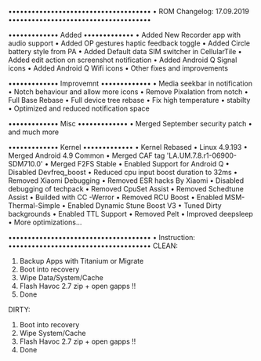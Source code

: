•••••••••••••••••••••••••••••••••••••
• ROM Changelog: 17.09.2019
•••••••••••••••••••••••••••••••••••••

••••••••••••• Added •••••••••••••
• Added New Recorder app with audio support
• Added OP gestures haptic feedback toggle
• Added Circle battery style from PA
• Added Default data SIM switcher in CellularTile
• Added edit action on screenshot notification
• Added Android Q Signal icons 
• Added Android Q Wifi icons
• Other fixes and improvements

••••••••••••• Improvemnt •••••••••••••
• Media seekbar in notification
• Notch behaviour and allow more icons
• Remove Pixalation from notch
• Full Base Rebase
• Full device tree rebase
• Fix high temperature
• stabilty 
• Optimized and reduced notification space

••••••••••••• Misc •••••••••••••
• Merged September security patch
• and much more

••••••••••••• Kernel •••••••••••••
• Kernel Rebased
• Linux 4.9.193
• Merged Android 4.9 Common
• Merged CAF tag 'LA.UM.7.8.r1-06900-SDM710.0'
• Merged F2FS Stable
• Enabled Support for Android Q
• Disabled Devfreq_boost
• Reduced cpu input boost duration to 32ms
• Removed Xiaomi Debugging
• Removed ESR hacks By Xiaomi
• Disabled debugging of techpack
• Removed CpuSet Assist
• Removed Schedtune Assist
• Builded with CC -Werror
• Removed RCU Boost
• Enabled MSM-Thermal-Simple
• Enabled Dynamic Stune Boost V3
• Tuned Dirty backgrounds
• Enabled TTL Support
• Removed Pelt
• Improved deepsleep
• More optimizations...

•••••••••••••••••••••••••••••••••••••
• Instruction:
•••••••••••••••••••••••••••••••••••••
CLEAN:

1. Backup Apps with Titanium or Migrate
2. Boot into recovery 
3. Wipe Data/System/Cache
4. Flash Havoc 2.7 zip +  open gapps !! 
5. Done

DIRTY:

1. Boot into recovery 
2. Wipe System/Cache
3. Flash Havoc 2.7 zip + open gapps !! 
4. Done


